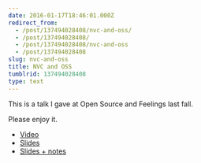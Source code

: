 ```yaml
---
date: 2016-01-17T18:46:01.000Z
redirect_from:
  - /post/137494028408/nvc-and-oss/
  - /post/137494028408/
  - /post/137494028408/nvc-and-oss
  - /post/137494028408
slug: nvc-and-oss
title: NVC and OSS
tumblrid: 137494028408
type: text
---
```

<p>This is a talk I gave at Open Source and Feelings last fall.</p>

<p>Please enjoy it.</p>

<ul><li><a href="http://j.mp/nvc-oss-video">Video</a></li>
<li><a href="http://j.mp/nvc-oss">Slides</a></li>
<li><a href="http://j.mp/nvc-oss-notes">Slides + notes</a></li>
</ul>
